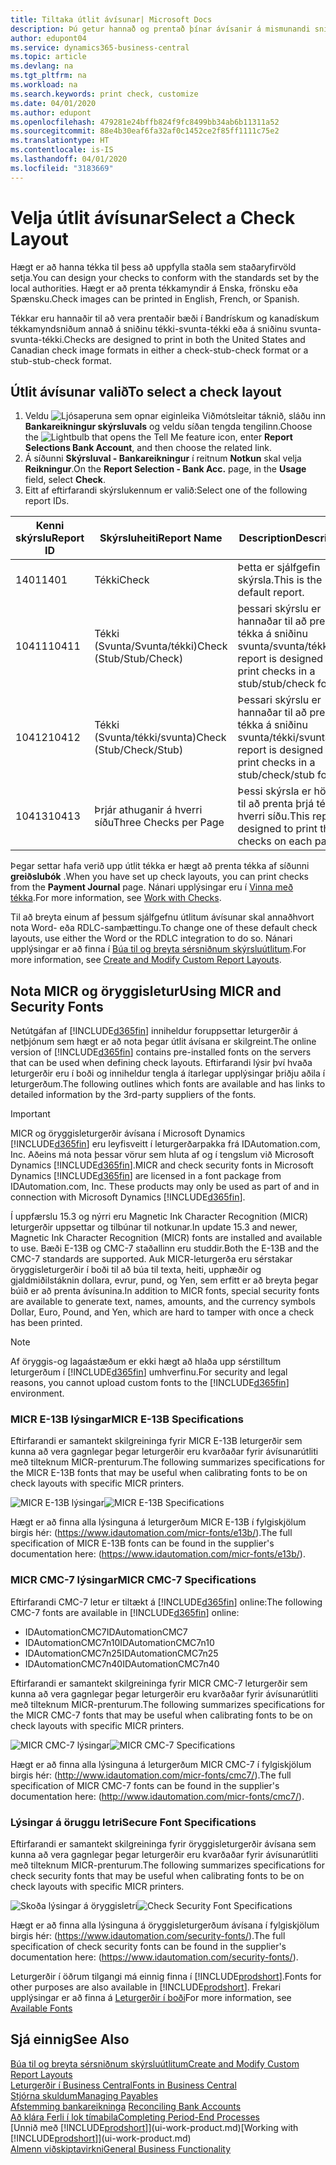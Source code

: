 ```yaml
---
title: Tiltaka útlit ávísunar| Microsoft Docs
description: Þú getur hannað og prentað þínar ávísanir á mismunandi sniði til að vera í samræmi við staðla.
author: edupont04
ms.service: dynamics365-business-central
ms.topic: article
ms.devlang: na
ms.tgt_pltfrm: na
ms.workload: na
ms.search.keywords: print check, customize
ms.date: 04/01/2020
ms.author: edupont
ms.openlocfilehash: 479281e24bffb824f9fc8499bb34ab6b11311a52
ms.sourcegitcommit: 88e4b30eaf6fa32af0c1452ce2f85ff1111c75e2
ms.translationtype: HT
ms.contentlocale: is-IS
ms.lasthandoff: 04/01/2020
ms.locfileid: "3183669"
---
```

# <a name="select-a-check-layout"></a><span data-ttu-id="46e02-103">Velja útlit ávísunar</span><span class="sxs-lookup"><span data-stu-id="46e02-103">Select a Check Layout</span></span>
<span data-ttu-id="46e02-104">Hægt er að hanna tékka til þess að uppfylla staðla sem staðaryfirvöld setja.</span><span class="sxs-lookup"><span data-stu-id="46e02-104">You can design your checks to conform with the standards set by the local authorities.</span></span> <span data-ttu-id="46e02-105">Hægt er að prenta tékkamyndir á Enska, frönsku eða Spænsku.</span><span class="sxs-lookup"><span data-stu-id="46e02-105">Check images can be printed in English, French, or Spanish.</span></span>

<span data-ttu-id="46e02-106">Tékkar eru hannaðir til að vera prentaðir bæði í Bandrískum og kanadískum tékkamyndsniðum annað á sniðinu tékki-svunta-tékki  eða á sniðinu svunta-svunta-tékki.</span><span class="sxs-lookup"><span data-stu-id="46e02-106">Checks are designed to print in both the United States and Canadian check image formats in either a check-stub-check format or a stub-stub-check format.</span></span>

## <a name="to-select-a-check-layout"></a><span data-ttu-id="46e02-107">Útlit ávísunar valið</span><span class="sxs-lookup"><span data-stu-id="46e02-107">To select a check layout</span></span>
1. <span data-ttu-id="46e02-108">Veldu ![Ljósaperuna sem opnar eiginleika Viðmótsleitar](media/ui-search/search_small.png "Segðu mér hvað þú vilt gera") táknið, sláðu inn **Bankareikningur skýrsluvals** og veldu síðan tengda tengilinn.</span><span class="sxs-lookup"><span data-stu-id="46e02-108">Choose the ![Lightbulb that opens the Tell Me feature](media/ui-search/search_small.png "Tell me what you want to do") icon, enter **Report Selections Bank Account**, and then choose the related link.</span></span>
2. <span data-ttu-id="46e02-109">Á síðunni **Skýrsluval - Bankareikningur** í reitnum **Notkun** skal velja **Reikningur**.</span><span class="sxs-lookup"><span data-stu-id="46e02-109">On the **Report Selection - Bank Acc.** page, in the **Usage** field, select **Check**.</span></span>
3. <span data-ttu-id="46e02-110">Eitt af eftirfarandi skýrslukennum er valið:</span><span class="sxs-lookup"><span data-stu-id="46e02-110">Select one of the following report IDs.</span></span>

| <span data-ttu-id="46e02-111">Kenni skýrslu</span><span class="sxs-lookup"><span data-stu-id="46e02-111">Report ID</span></span> | <span data-ttu-id="46e02-112">Skýrsluheiti</span><span class="sxs-lookup"><span data-stu-id="46e02-112">Report Name</span></span> | <span data-ttu-id="46e02-113">Description</span><span class="sxs-lookup"><span data-stu-id="46e02-113">Description</span></span> |
| --- | --- | --- |
| <span data-ttu-id="46e02-114">1401</span><span class="sxs-lookup"><span data-stu-id="46e02-114">1401</span></span> |<span data-ttu-id="46e02-115">Tékki</span><span class="sxs-lookup"><span data-stu-id="46e02-115">Check</span></span> |<span data-ttu-id="46e02-116">Þetta er sjálfgefin skýrsla.</span><span class="sxs-lookup"><span data-stu-id="46e02-116">This is the default report.</span></span> |
| <span data-ttu-id="46e02-117">10411</span><span class="sxs-lookup"><span data-stu-id="46e02-117">10411</span></span> |<span data-ttu-id="46e02-118">Tékki (Svunta/Svunta/tékki)</span><span class="sxs-lookup"><span data-stu-id="46e02-118">Check (Stub/Stub/Check)</span></span> |<span data-ttu-id="46e02-119">þessari skýrslu er hannaðar til að prenta tékka á sniðinu svunta/svunta/tékki.</span><span class="sxs-lookup"><span data-stu-id="46e02-119">This report is designed to print checks in a stub/stub/check format.</span></span> |
| <span data-ttu-id="46e02-120">10412</span><span class="sxs-lookup"><span data-stu-id="46e02-120">10412</span></span> |<span data-ttu-id="46e02-121">Tékki (Svunta/tékki/svunta)</span><span class="sxs-lookup"><span data-stu-id="46e02-121">Check (Stub/Check/Stub)</span></span> |<span data-ttu-id="46e02-122">Þessari skýrslu er hannaðar til að prenta tékka á sniðinu svunta/tékki/svunta.</span><span class="sxs-lookup"><span data-stu-id="46e02-122">This report is designed to print checks in a stub/check/stub format.</span></span> |
| <span data-ttu-id="46e02-123">10413</span><span class="sxs-lookup"><span data-stu-id="46e02-123">10413</span></span> |<span data-ttu-id="46e02-124">Þrjár athuganir á hverri síðu</span><span class="sxs-lookup"><span data-stu-id="46e02-124">Three Checks per Page</span></span> |<span data-ttu-id="46e02-125">Þessi skýrsla er hönnuð til að prenta þrjá tékka á hverri síðu.</span><span class="sxs-lookup"><span data-stu-id="46e02-125">This report is designed to print three checks on each page.</span></span> |

<span data-ttu-id="46e02-126">Þegar settar hafa verið upp útlit tékka er hægt að prenta tékka af síðunni **greiðslubók** .</span><span class="sxs-lookup"><span data-stu-id="46e02-126">When you have set up check layouts, you can print checks from the **Payment Journal** page.</span></span> <span data-ttu-id="46e02-127">Nánari upplýsingar eru í [Vinna með tékka](payables-how-work-checks.md).</span><span class="sxs-lookup"><span data-stu-id="46e02-127">For more information, see [Work with Checks](payables-how-work-checks.md).</span></span>

<span data-ttu-id="46e02-128">Til að breyta einum af þessum sjálfgefnu útlitum ávísunar skal annaðhvort nota Word- eða RDLC-samþættingu.</span><span class="sxs-lookup"><span data-stu-id="46e02-128">To change one of these default check layouts, use either the Word or the RDLC integration to do so.</span></span> <span data-ttu-id="46e02-129">Nánari upplýsingar er að finna í [Búa til og breyta sérsniðnum skýrsluútlitum](ui-how-create-custom-report-layout.md).</span><span class="sxs-lookup"><span data-stu-id="46e02-129">For more information, see [Create and Modify Custom Report Layouts](ui-how-create-custom-report-layout.md).</span></span>

## <a name="using-micr-and-security-fonts"></a><span data-ttu-id="46e02-130">Nota MICR og öryggisletur</span><span class="sxs-lookup"><span data-stu-id="46e02-130">Using MICR and Security Fonts</span></span>
<span data-ttu-id="46e02-131">Netútgáfan af [!INCLUDE[d365fin](includes/d365fin_md.md)] inniheldur foruppsettar leturgerðir á netþjónum sem hægt er að nota þegar útlit ávísana er skilgreint.</span><span class="sxs-lookup"><span data-stu-id="46e02-131">The online version of [!INCLUDE[d365fin](includes/d365fin_md.md)] contains pre-installed fonts on the servers that can be used when defining check layouts.</span></span> <span data-ttu-id="46e02-132">Eftirfarandi lýsir því hvaða leturgerðir eru í boði og inniheldur tengla á ítarlegar upplýsingar þriðju aðila í leturgerðum.</span><span class="sxs-lookup"><span data-stu-id="46e02-132">The following outlines which fonts are available and has links to detailed information by the 3rd-party suppliers of the fonts.</span></span>

> [!Important]
> <span data-ttu-id="46e02-133">MICR og öryggisleturgerðir ávísana í Microsoft Dynamics [!INCLUDE[d365fin](includes/d365fin_md.md)] eru leyfisveitt í leturgerðarpakka frá IDAutomation.com, Inc. Aðeins má nota þessar vörur sem hluta af og í tengslum við Microsoft Dynamics [!INCLUDE[d365fin](includes/d365fin_md.md)].</span><span class="sxs-lookup"><span data-stu-id="46e02-133">MICR and check security fonts in Microsoft Dynamics [!INCLUDE[d365fin](includes/d365fin_md.md)] are licensed in a font package from IDAutomation.com, Inc. These products may only be used as part of and in connection with Microsoft Dynamics [!INCLUDE[d365fin](includes/d365fin_md.md)].</span></span>

<span data-ttu-id="46e02-134">Í uppfærslu 15.3 og nýrri eru Magnetic Ink Character Recognition (MICR) leturgerðir uppsettar og tilbúnar til notkunar.</span><span class="sxs-lookup"><span data-stu-id="46e02-134">In update 15.3 and newer, Magnetic Ink Character Recognition (MICR) fonts are installed and available to use.</span></span> <span data-ttu-id="46e02-135">Bæði E-13B og CMC-7 staðallinn eru studdir.</span><span class="sxs-lookup"><span data-stu-id="46e02-135">Both the E-13B and the CMC-7 standards are supported.</span></span> <span data-ttu-id="46e02-136">Auk MICR-leturgerða eru sérstakar öryggisleturgerðir í boði til að búa til texta, heiti, upphæðir og gjaldmiðilstáknin dollara, evrur, pund, og Yen, sem erfitt er að breyta þegar búið er að prenta ávísunina.</span><span class="sxs-lookup"><span data-stu-id="46e02-136">In addition to MICR fonts, special security fonts are available to generate text, names, amounts, and the currency symbols Dollar, Euro, Pound, and Yen, which are hard to tamper with once a check has been printed.</span></span>

> [!NOTE]
> <span data-ttu-id="46e02-137">Af öryggis-og lagaástæðum er ekki hægt að hlaða upp sérstilltum leturgerðum í [!INCLUDE[d365fin](includes/d365fin_md.md)] umhverfinu.</span><span class="sxs-lookup"><span data-stu-id="46e02-137">For security and legal reasons, you cannot upload custom fonts to the [!INCLUDE[d365fin](includes/d365fin_md.md)] environment.</span></span>

### <a name="micr-e-13b-specifications"></a><span data-ttu-id="46e02-138">MICR E-13B lýsingar</span><span class="sxs-lookup"><span data-stu-id="46e02-138">MICR E-13B Specifications</span></span>
<span data-ttu-id="46e02-139">Eftirfarandi er samantekt skilgreininga fyrir MICR E-13B leturgerðir sem kunna að vera gagnlegar þegar leturgerðir eru kvarðaðar fyrir ávísunarútliti með tilteknum MICR-prenturum.</span><span class="sxs-lookup"><span data-stu-id="46e02-139">The following summarizes specifications for the MICR E-13B fonts that may be useful when calibrating fonts to be on check layouts with specific MICR printers.</span></span>

<span data-ttu-id="46e02-140">![MICR E-13B lýsingar](media/font_MICR_E-13B_Specifications.png "MICR E-13B lýsingar")</span><span class="sxs-lookup"><span data-stu-id="46e02-140">![MICR E-13B Specifications](media/font_MICR_E-13B_Specifications.png "MICR E-13B Specifications")</span></span>

<span data-ttu-id="46e02-141">Hægt er að finna alla lýsinguna á leturgerðum MICR E-13B í fylgiskjölum birgis hér: (https://www.idautomation.com/micr-fonts/e13b/).</span><span class="sxs-lookup"><span data-stu-id="46e02-141">The full specification of MICR E-13B fonts can be found in the supplier's documentation here: (https://www.idautomation.com/micr-fonts/e13b/).</span></span>

### <a name="micr-cmc-7-specifications"></a><span data-ttu-id="46e02-142">MICR CMC-7 lýsingar</span><span class="sxs-lookup"><span data-stu-id="46e02-142">MICR CMC-7 Specifications</span></span>
<span data-ttu-id="46e02-143">Eftirfarandi CMC-7 letur er tiltækt á [!INCLUDE[d365fin](includes/d365fin_md.md)] online:</span><span class="sxs-lookup"><span data-stu-id="46e02-143">The following CMC-7 fonts are available in [!INCLUDE[d365fin](includes/d365fin_md.md)] online:</span></span>

- <span data-ttu-id="46e02-144">IDAutomationCMC7</span><span class="sxs-lookup"><span data-stu-id="46e02-144">IDAutomationCMC7</span></span>
- <span data-ttu-id="46e02-145">IDAutomationCMC7n10</span><span class="sxs-lookup"><span data-stu-id="46e02-145">IDAutomationCMC7n10</span></span>
- <span data-ttu-id="46e02-146">IDAutomationCMC7n25</span><span class="sxs-lookup"><span data-stu-id="46e02-146">IDAutomationCMC7n25</span></span>
-   <span data-ttu-id="46e02-147">IDAutomationCMC7n40</span><span class="sxs-lookup"><span data-stu-id="46e02-147">IDAutomationCMC7n40</span></span>

<span data-ttu-id="46e02-148">Eftirfarandi er samantekt skilgreininga fyrir MICR CMC-7 leturgerðir sem kunna að vera gagnlegar þegar leturgerðir eru kvarðaðar fyrir ávísunarútliti með tilteknum MICR-prenturum.</span><span class="sxs-lookup"><span data-stu-id="46e02-148">The following summarizes specifications for the MICR CMC-7 fonts that may be useful when calibrating fonts to be on check layouts with specific MICR printers.</span></span>

<span data-ttu-id="46e02-149">![MICR CMC-7 lýsingar](media/font_MICR_CMC-7_Specifications.png "MICR CMC-7 lýsingar")</span><span class="sxs-lookup"><span data-stu-id="46e02-149">![MICR CMC-7 Specifications](media/font_MICR_CMC-7_Specifications.png "MICR CMC-7 Specifications")</span></span>

<span data-ttu-id="46e02-150">Hægt er að finna alla lýsinguna á leturgerðum MICR CMC-7 í fylgiskjölum birgis hér: (http://www.idautomation.com/micr-fonts/cmc7/).</span><span class="sxs-lookup"><span data-stu-id="46e02-150">The full specification of MICR CMC-7 fonts can be found in the supplier's documentation here: (http://www.idautomation.com/micr-fonts/cmc7/).</span></span>

### <a name="secure-font-specifications"></a><span data-ttu-id="46e02-151">Lýsingar á öruggu letri</span><span class="sxs-lookup"><span data-stu-id="46e02-151">Secure Font Specifications</span></span>
<span data-ttu-id="46e02-152">Eftirfarandi er samantekt skilgreininga fyrir öryggisleturgerðir ávísana sem kunna að vera gagnlegar þegar leturgerðir eru kvarðaðar fyrir ávísunarútliti með tilteknum MICR-prenturum.</span><span class="sxs-lookup"><span data-stu-id="46e02-152">The following summarizes specifications for check security fonts that may be useful when calibrating fonts to be on check layouts with specific MICR printers.</span></span>

<span data-ttu-id="46e02-153">![Skoða lýsingar á öryggisletri](media/font_check-security-font_Specifications.png "Skoða lýsingar á öryggisletri")</span><span class="sxs-lookup"><span data-stu-id="46e02-153">![Check Security Font Specifications](media/font_check-security-font_Specifications.png "Check Security Font Specifications")</span></span>

<span data-ttu-id="46e02-154">Hægt er að finna alla lýsinguna á öryggisleturgerðum ávísana í fylgiskjölum birgis hér: (https://www.idautomation.com/security-fonts/).</span><span class="sxs-lookup"><span data-stu-id="46e02-154">The full specification of check security fonts can be found in the supplier's documentation here: (https://www.idautomation.com/security-fonts/).</span></span>

<span data-ttu-id="46e02-155">Leturgerðir í öðrum tilgangi má einnig finna í [!INCLUDE[prodshort](includes/prodshort.md)].</span><span class="sxs-lookup"><span data-stu-id="46e02-155">Fonts for other purposes are also available in [!INCLUDE[prodshort](includes/prodshort.md)].</span></span> <span data-ttu-id="46e02-156">Frekari upplýsingar er að finna á [Leturgerðir í boði](ui-fonts.md)</span><span class="sxs-lookup"><span data-stu-id="46e02-156">For more information, see [Available Fonts](ui-fonts.md)</span></span>

## <a name="see-also"></a><span data-ttu-id="46e02-157">Sjá einnig</span><span class="sxs-lookup"><span data-stu-id="46e02-157">See Also</span></span>
[<span data-ttu-id="46e02-158">Búa til og breyta sérsniðnum skýrsluútlitum</span><span class="sxs-lookup"><span data-stu-id="46e02-158">Create and Modify Custom Report Layouts</span></span>](ui-how-create-custom-report-layout.md)  
[<span data-ttu-id="46e02-159">Leturgerðir í Business Central</span><span class="sxs-lookup"><span data-stu-id="46e02-159">Fonts in Business Central</span></span>](ui-fonts.md)  
[<span data-ttu-id="46e02-160">Stjórna skuldum</span><span class="sxs-lookup"><span data-stu-id="46e02-160">Managing Payables</span></span>](payables-manage-payables.md)  
<span data-ttu-id="46e02-161">[Afstemming bankareikninga](bank-manage-bank-accounts.md) </span><span class="sxs-lookup"><span data-stu-id="46e02-161">[Reconciling Bank Accounts](bank-manage-bank-accounts.md) </span></span>  
[<span data-ttu-id="46e02-162">Að klára Ferli í lok tímabila</span><span class="sxs-lookup"><span data-stu-id="46e02-162">Completing Period-End Processes</span></span>](year-how-complete-period-end-processes.md)  
<span data-ttu-id="46e02-163">[Unnið með [!INCLUDE[prodshort](includes/prodshort.md)]](ui-work-product.md)</span><span class="sxs-lookup"><span data-stu-id="46e02-163">[Working with [!INCLUDE[prodshort](includes/prodshort.md)]](ui-work-product.md)</span></span>  
[<span data-ttu-id="46e02-164">Almenn viðskiptavirkni</span><span class="sxs-lookup"><span data-stu-id="46e02-164">General Business Functionality</span></span>](ui-across-business-areas.md)
